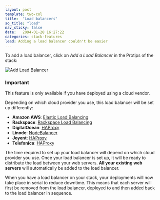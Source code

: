 ```yaml
---
layout: post
template: two-col
title:  "Load balancers"
so_title: "load"
nav_sticky: false
date:   2094-01-28 16:27:22
categories: stack-features
lead: Adding a load balancer couldn't be easier
---
```


To add a load balancer, click on <i>Add a Load Balancer</i> in the Protips of the stack:

![Add Load Balancer](http://cdn.cloud66.com.s3.amazonaws.com/images/help/load_balancer_protip.png)

<div class="notice">
		<h3>Important</h3>
		<p>This feature is only available if you have deployed using a cloud vendor.</p>
</div>

Depending on which cloud provider you use, this load balancer will be set up differently:

- **Amazon AWS**: [Elastic Load Balancing](http://aws.amazon.com/elasticloadbalancing/)
- **Rackspace**: [Rackspace Load Balancing](http://www.rackspace.com/cloud/load-balancing/)
- **DigitalOcean**: [HAProxy](http://haproxy.1wt.eu/)
- **Linode**: [NodeBalancer](https://www.linode.com/nodebalancers/)
- **Joyent**: [HAProxy](http://haproxy.1wt.eu/)
- **Telefonica**: [HAProxy](http://haproxy.1wt.eu/)

The time required to set up your load balancer will depend on which cloud provider you use. Once your load balancer is set up, it will be ready to distribute the load between your web servers. <strong>All your existing web servers</strong> will automatically be added to the load balancer.

When you have a load balancer on your stack, your deployments will now take place in serial to reduce downtime. This means that each server will first be removed from the load balancer, deployed to and then added back to the load balancer in sequence.
